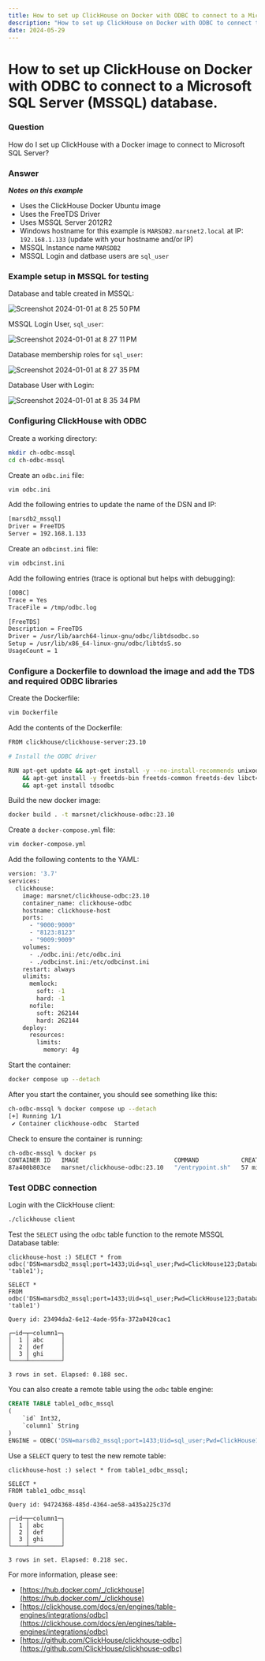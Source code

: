 ```yaml
---
title: How to set up ClickHouse on Docker with ODBC to connect to a Microsoft SQL Server (MSSQL) database
description: "How to set up ClickHouse on Docker with ODBC to connect to a Microsoft SQL Server (MSSQL) database"
date: 2024-05-29
---
```


# How to set up ClickHouse on Docker with ODBC to connect to a Microsoft SQL Server (MSSQL) database.

### Question

How do I set up ClickHouse with a Docker image to connect to Microsoft SQL Server?

<!-- truncate -->

### Answer

***Notes on this example***
- Uses the ClickHouse Docker Ubuntu image
- Uses the FreeTDS Driver
- Uses MSSQL Server 2012R2
- Windows hostname for this example is `MARSDB2.marsnet2.local` at IP: `192.168.1.133` (update with your hostname and/or IP)
- MSSQL Instance name `MARSDB2`
- MSSQL Login and datbase users are `sql_user`

### Example setup in MSSQL for testing ###

Database and table created in MSSQL:  

![Screenshot 2024-01-01 at 8 25 50 PM](./images/ikb273/c8a5492f-5910-4454-bfbc-5c6ceda15ccd.png)  

MSSQL Login User, `sql_user`:  

![Screenshot 2024-01-01 at 8 27 11 PM](./images/ikb273/568f1143-475e-422f-a26a-2c23ac324771.png)  

Database membership roles for `sql_user`:

![Screenshot 2024-01-01 at 8 27 35 PM](./images/ikb273/63992978-7078-4985-b661-a3c095099ea7.png)  

Database User with Login:  

![Screenshot 2024-01-01 at 8 35 34 PM](./images/ikb273/15a407ca-53c1-45b1-9beb-ddd8eedde64a.png)  

### Configuring ClickHouse with ODBC

Create a working directory:
  
```sh
mkdir ch-odbc-mssql
cd ch-odbc-mssql
```

Create an `odbc.ini` file:

```sh
vim odbc.ini
```

Add the following entries to update the name of the DSN and IP:

```sh
[marsdb2_mssql]
Driver = FreeTDS
Server = 192.168.1.133
```

Create an `odbcinst.ini` file:

```sh
vim odbcinst.ini
```

Add the following entries (trace is optional but helps with debugging):

```sh
[ODBC]
Trace = Yes
TraceFile = /tmp/odbc.log

[FreeTDS]
Description = FreeTDS
Driver = /usr/lib/aarch64-linux-gnu/odbc/libtdsodbc.so
Setup = /usr/lib/x86_64-linux-gnu/odbc/libtdsS.so
UsageCount = 1
```

### Configure a Dockerfile to download the image and add the TDS and required ODBC libraries

Create the Dockerfile:

```sh
vim Dockerfile
```

Add the contents of the Dockerfile:

```sh
FROM clickhouse/clickhouse-server:23.10

# Install the ODBC driver

RUN apt-get update && apt-get install -y --no-install-recommends unixodbc \
    && apt-get install -y freetds-bin freetds-common freetds-dev libct4 libsybdb5 \
	&& apt-get install tdsodbc
```

Build the new docker image:

```sh
docker build . -t marsnet/clickhouse-odbc:23.10
```

Create a `docker-compose.yml` file:

```sh
vim docker-compose.yml
```

Add the following contents to the YAML:

```sh
version: '3.7'
services:
  clickhouse:
    image: marsnet/clickhouse-odbc:23.10
    container_name: clickhouse-odbc
    hostname: clickhouse-host
    ports:
      - "9000:9000"
      - "8123:8123"
      - "9009:9009"
    volumes:
      - ./odbc.ini:/etc/odbc.ini
      - ./odbcinst.ini:/etc/odbcinst.ini
    restart: always
    ulimits:
      memlock:
        soft: -1
        hard: -1
      nofile:
        soft: 262144
        hard: 262144
    deploy:
      resources:
        limits:
          memory: 4g
```

Start the container:

```sh
docker compose up --detach
```

After you start the container, you should see something like this:

```sh
ch-odbc-mssql % docker compose up --detach
[+] Running 1/1
 ✔ Container clickhouse-odbc  Started
```

Check to ensure the container is running:

```sh
ch-odbc-mssql % docker ps
CONTAINER ID   IMAGE                           COMMAND            CREATED          STATUS              PORTS                                                                    NAMES
87a400b803ce   marsnet/clickhouse-odbc:23.10   "/entrypoint.sh"   57 minutes ago   Up About a minute   0.0.0.0:8123->8123/tcp, 0.0.0.0:9000->9000/tcp, 0.0.0.0:9009->9009/tcp   clickhouse-odbc
```

### Test ODBC connection

Login with the ClickHouse client:

```sh
./clickhouse client
```

Test the `SELECT` using the `odbc` table function to the remote MSSQL Database table:

```
clickhouse-host :) SELECT * from odbc('DSN=marsdb2_mssql;port=1433;Uid=sql_user;Pwd=ClickHouse123;Database=db1', 'table1');

SELECT *
FROM odbc('DSN=marsdb2_mssql;port=1433;Uid=sql_user;Pwd=ClickHouse123;Database=db1', 'table1')

Query id: 23494da2-6e12-4ade-95fa-372a0420cac1

┌─id─┬─column1─┐
│  1 │ abc     │
│  2 │ def     │
│  3 │ ghi     │
└────┴─────────┘

3 rows in set. Elapsed: 0.188 sec. 
```

You can also create a remote table using the `odbc` table engine:

```sql
CREATE TABLE table1_odbc_mssql
(
    `id` Int32,
    `column1` String
)
ENGINE = ODBC('DSN=marsdb2_mssql;port=1433;Uid=sql_user;Pwd=ClickHouse123;Database=db1', 'dbo', 'table1')
```

Use a `SELECT` query to test the new remote table:

```
clickhouse-host :) select * from table1_odbc_mssql;

SELECT *
FROM table1_odbc_mssql

Query id: 94724368-485d-4364-ae58-a435a225c37d

┌─id─┬─column1─┐
│  1 │ abc     │
│  2 │ def     │
│  3 │ ghi     │
└────┴─────────┘

3 rows in set. Elapsed: 0.218 sec. 
```

For more information, please see:  
- [https://hub.docker.com/_/clickhouse](https://hub.docker.com/_/clickhouse)
- [https://clickhouse.com/docs/en/engines/table-engines/integrations/odbc](https://clickhouse.com/docs/en/engines/table-engines/integrations/odbc)
- [https://github.com/ClickHouse/clickhouse-odbc](https://github.com/ClickHouse/clickhouse-odbc)

